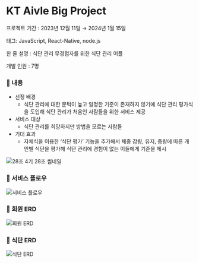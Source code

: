 # KT Aivle Big Project

프로젝트 기간 : 2023년 12월 11일 → 2024년 1월 15일

태그: JavaScript, React-Native, node.js

한 줄 설명 : 식단 관리 무경험자를 위한 식단 관리 어플

개발 인원 : 7명

### 📖 내용

- 선정 배경
    - 식단 관리에 대한 문턱이 높고 일정한 기준이 존재하지 않기에 식단 관리 평가식을 도입해 식단 관리가 처음인 사람들을 위한 서비스 제공
- 서비스 대상
    - 식단 관리를 희망하지만 방법을 모르는 사람들
- 기대 효과
    - 자체식을 이용한 ‘식단 평가’ 기능을 추가해서 체중 감량, 유지, 증량에 따른 개인별 식단을 평가해 식단 관리에 경험이 없는 이들에게 기준을 제시

![28조  4기 28조 썸네일](https://github.com/PANGYEON/KT_FB/assets/96941960/716904fa-4ea7-4410-a9a1-a15ab9f3f370)

### 🚩 서비스 플로우
![서비스 플로우](https://github.com/PANGYEON/KT_FB/assets/96941960/36346f3a-4b2d-4804-a9da-7a7e597c36b9)

### 🚩 회원 ERD
![회원 ERD](https://github.com/PANGYEON/KT_FB/assets/96941960/f281ac42-16f3-4f48-9243-ae78e75ab6e6)

### 🚩 식단 ERD
![식단 ERD](https://github.com/PANGYEON/KT_FB/assets/96941960/96555e2a-082f-42c0-9d7d-e2fe32c2cc8e)

